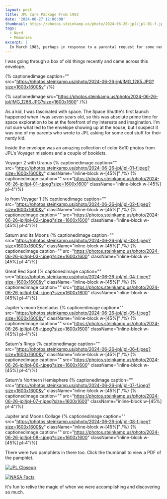 ```yaml
---
layout: post
title: JPL Care Package From 1983
date: '2024-06-27 12:00:00'
thumbnail: https://photos.steinkamp.us/photo/2024-06-26-jpl/jpl-01-f.jpeg?size=1600x1600
tags:
  - Nerd
  - Memories
excerpt: |
  In March 1983, perhaps in response to a parental request for some nerdy materials for a nerdy kid, the Jet Propulsion Laboratory sent a large envelope to my house. Find out what was inside...
---
```


I was going through a box of old things recently and came across this envelope.

{% captionedimage caption="" src="https://photos.steinkamp.us/photo/2024-06-26-jpl/IMG_1285.JPG?size=1600x1600&v" /%}

{% captionedimage src="https://photos.steinkamp.us/photo/2024-06-26-jpl/IMG_1286.JPG?size=1600x1600" /%}

As a kid, I was fascinated with space. The Space Shuttle's first launch happened when I was seven years old, so this was absolute prime time for space exploration to be at the forefront of my interests and imagination. I'm not sure what led to the envelope showing up at the house, but I suspect it was one of my parents who wrote to JPL asking for some cool stuff for their nerdy kid.

Inside the envelope was an amazing collection of color 8x10 photos from JPL's Voyager missions and a couple of booklets.

Voyager 2 with Uranus
{% captionedimage caption="" src="https://photos.steinkamp.us/photo/2024-06-26-jpl/jpl-01-f.jpeg?size=1600x1600&v" className="inline-block w-[45%]" /%}
{% captionedimage caption="" src="https://photos.steinkamp.us/photo/2024-06-26-jpl/jpl-01-r.jpeg?size=1600x1600" className="inline-block w-[45%] pl-4"/%}

Io from Voyager 1
{% captionedimage caption="" src="https://photos.steinkamp.us/photo/2024-06-26-jpl/jpl-02-f.jpeg?size=1600x1600&v" className="inline-block w-[45%]" /%}
{% captionedimage caption="" src="https://photos.steinkamp.us/photo/2024-06-26-jpl/jpl-02-r.jpeg?size=1600x1600" className="inline-block w-[45%] pl-4"/%}

Saturn and its Moons
{% captionedimage caption="" src="https://photos.steinkamp.us/photo/2024-06-26-jpl/jpl-03-f.jpeg?size=1600x1600&v" className="inline-block w-[45%]" /%}
{% captionedimage caption="" src="https://photos.steinkamp.us/photo/2024-06-26-jpl/jpl-03-r.jpeg?size=1600x1600" className="inline-block w-[45%] pl-4"/%}

Great Red Spot
{% captionedimage caption="" src="https://photos.steinkamp.us/photo/2024-06-26-jpl/jpl-04-f.jpeg?size=1600x1600&v" className="inline-block w-[45%]" /%}
{% captionedimage caption="" src="https://photos.steinkamp.us/photo/2024-06-26-jpl/jpl-04-r.jpeg?size=1600x1600" className="inline-block w-[45%] pl-4"/%}

Jupiter's moon Enceladus
{% captionedimage caption="" src="https://photos.steinkamp.us/photo/2024-06-26-jpl/jpl-05-f.jpeg?size=1600x1600&v" className="inline-block w-[45%]" /%}
{% captionedimage caption="" src="https://photos.steinkamp.us/photo/2024-06-26-jpl/jpl-05-r.jpeg?size=1600x1600" className="inline-block w-[45%] pl-4"/%}

Saturn's Rings
{% captionedimage caption="" src="https://photos.steinkamp.us/photo/2024-06-26-jpl/jpl-06-f.jpeg?size=1600x1600&v" className="inline-block w-[45%]" /%}
{% captionedimage caption="" src="https://photos.steinkamp.us/photo/2024-06-26-jpl/jpl-06-r.jpeg?size=1600x1600" className="inline-block w-[45%] pl-4"/%}

Saturn's Northern Hemisphere
{% captionedimage caption="" src="https://photos.steinkamp.us/photo/2024-06-26-jpl/jpl-07-f.jpeg?size=1600x1600&v" className="inline-block w-[45%]" /%}
{% captionedimage caption="" src="https://photos.steinkamp.us/photo/2024-06-26-jpl/jpl-07-r.jpeg?size=1600x1600" className="inline-block w-[45%] pl-4"/%}

Jupiter and Moons Collage
{% captionedimage caption="" src="https://photos.steinkamp.us/photo/2024-06-26-jpl/jpl-08-f.jpeg?size=1600x1600&v" className="inline-block w-[45%]" /%}
{% captionedimage caption="" src="https://photos.steinkamp.us/photo/2024-06-26-jpl/jpl-08-r.jpeg?size=1600x1600" className="inline-block w-[45%] pl-4"/%}

There were two pamphlets in there too. Click the thumbnail to view a PDF of the pamphlet.

[![JPL Closeup](https://photos.steinkamp.us/photo/2024-06-26-jpl/jpl-closeup-00-cover.jpeg?size=1600x1600&crop)](https://photos.steinkamp.us/photo/2024-06-26-jpl/jpl-closeup.pdf?size=orig)

[![NASA Facts](https://photos.steinkamp.us/photo/2024-06-26-jpl/jpl-nasafacts-01.jpeg?size=1600x1600)](https://photos.steinkamp.us/photo/2024-06-26-jpl/jpl-nasafacts.pdf?size=orig)

It's fun to relive the magic of when we were accomplishing and discovering so much.
